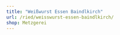 ```yaml
---
title: "Weißwurst Essen Baindlkirch"
url: /ried/weisswurst-essen-baindlkirch/
shop: Metzgerei
---
```

